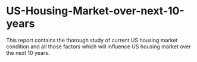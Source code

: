 # US-Housing-Market-over-next-10-years
This report contains the thorough study of current US housing market condition and all those factors which will influence US housing market over the next 10 years.
